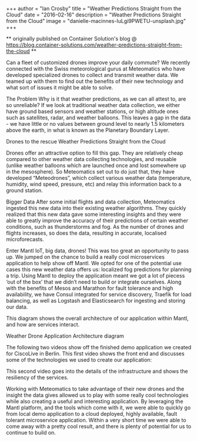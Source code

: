 +++
author = "Ian Crosby"
title = "Weather Predictions Straight from the Cloud"
date = "2016-02-16"
description = "Weather Predictions Straight from the Cloud"
image = "danielle-macinnes-IuLgi9PWETU-unsplash.jpg"
+++

** originally published on Container Solution's blog @ https://blog.container-solutions.com/weather-predictions-straight-from-the-cloud **

Can a fleet of customized drones improve your daily commute? We recently connected with the Swiss meteorological gurus at Meteomatics who have developed specialized drones to collect and transmit weather data. We teamed up with them to find out the benefits of their new technology and what sort of issues it might be able to solve.

The Problem
Why is it that weather predictions, as we can all attest to, are so unreliable? If we look at traditional weather data collection, we either have ground based sensors and weather stations, or high altitude ones such as satellites, radar, and weather balloons. This leaves a gap in the data - we have little or no values between ground level to nearly 1.5 kilometers above the earth, in what is known as the Planetary Boundary Layer.

Drones to the rescue
Weather Predictions Straight from the Cloud

Drones offer an attractive option to fill this gap. They are relatively cheap compared to other weather data collecting technologies, and reusable (unlike weather balloons which are launched once and lost somewhere up in the mesosphere). So Meteomatics set out to do just that, they have developed “Meteodrones”, which collect various weather data (temperature, humidity, wind speed, pressure, etc) and relay this information back to a ground station.

Bigger Data
After some initial flights and data collection, Meteomatics ingested this new data into their existing weather algorithms. They quickly realized that this new data gave some interesting insights and they were able to greatly improve the accuracy of their predictions of certain weather conditions, such as thunderstorms and fog. As the number of drones and flights increases, so does the data, resulting in accurate, localised microforecasts.

Enter Mantl
IoT, big data, drones! This was too great an opportunity to pass up.  We jumped on the chance to build a really cool microservices application to help show off Mantl.  We opted for one of the potential use cases this new weather data offers us: localized fog predictions for planning a trip. Using Mantl to deploy the application meant we got a lot of piecess ‘out of the box’ that we didn’t need to build or integrate ourselves. Along with the benefits of Mesos and Marathon for fault tolerance and high availability, we have Consul integrated for service discovery, Traefik for load balancing, as well as Logstash and Elasticsearch for ingesting and storing our data.

This diagram shows the overall architecture of our application within Mantl, and how are services interact.

Weather Drone Application Architecture diagram

The following two videos show off the finished demo application we created for CiscoLive in Berlin. This first video shows the front end and discusses some of the technologies we used to create our application:


This second video goes into the details of the infrastructure and shows the resiliency of the services.


Working with Meteomatics to take advantage of their new drones and the insight the data gives allowed us to play with some really cool technologies while also creating a useful and interesting application. By leveraging the Mantl platform, and the tools which come with it, we were able to quickly go from local demo application to a cloud deployed, highly available, fault tolerant microservice application. Within a very short time we were able to come away with a pretty cool result, and there is plenty of potential for us to continue to build on.